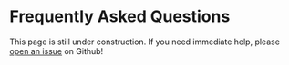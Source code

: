 # Frequently Asked Questions

This page is still under construction. If you need immediate help, please [open an issue](https://github.com/OpenOmics/mutation-seek/issues) on Github!


